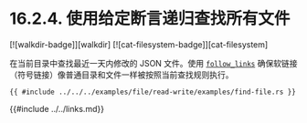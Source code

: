 # 16.2.4. 使用给定断言递归查找所有文件

[![walkdir-badge]][walkdir] [![cat-filesystem-badge]][cat-filesystem]

在当前目录中查找最近一天内修改的 JSON 文件。使用 [`follow_links`] 确保软链接（符号链接）像普通目录和文件一样被按照当前查找规则执行。

```rust,edition2018,no_run
{{ #include ../../../examples/file/read-write/examples/find-file.rs }}
```

[`follow_links`]: https://docs.rs/walkdir/*/walkdir/struct.WalkDir.html#method.follow_links

{{#include ../../links.md}}
